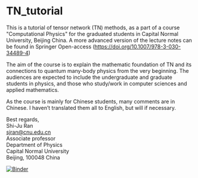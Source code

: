 # TN_tutorial

This is a tutorial of tensor network (TN) methods, as a part of a course "Computational Physics" for the graduated students in Capital Normal University, Beijing China. A more advanced version of the lecture notes can be found in Springer Open-access (https://doi.org/10.1007/978-3-030-34489-4)

The aim of the course is to explain the mathematic foundation of TN and its connections to quantum many-body physics from the very beginning. The audiences are expected to include the undergraduate and graduate students in physics, and those who study/work in computer sciences and applied mathematics.

As the course is mainly for Chinese students, many comments are in Chinese. I haven’t translated them all to English, but will if necessary.

Best regards,  
Shi-Ju Ran  
sjran@cnu.edu.cn  
Associate professor  
Department of Physics  
Capital Normal University  
Beijing, 100048 China  

[![Binder](https://mybinder.org/badge_logo.svg)](https://mybinder.org/v2/gh/zhg6290/TN_tutorial/HEAD)
